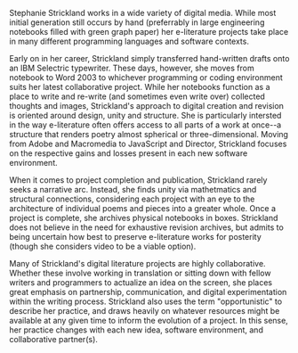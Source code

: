 Stephanie Strickland works in a wide variety of digital media. While most initial generation still occurs by hand (preferrably in large engineering notebooks filled with green graph paper) her e-literature projects take place in many different programming languages and software contexts.

Early on in her career, Strickland simply transferred hand-written drafts onto an IBM Selectric typewriter. These days, however, she moves from notebook to Word 2003 to whichever programming or coding environment suits her latest collaborative project. While her notebooks function as a place to write and re-write (and sometimes even write over) collected thoughts and images, Strickland's approach to digital creation and revision is oriented around design, unity and structure. She is particularly intersted in the way e-literature often offers access to all parts of a work at once--a structure that renders poetry almost spherical or three-dimensional. Moving from Adobe and Macromedia to JavaScript and Director, Strickland focuses on the respective gains and losses present in each new software environment.

When it comes to project completion and publication, Strickland rarely seeks a narrative arc. Instead, she finds unity via mathetmatics and structural connections, considering each project with an eye to the architecture of individual poems and pieces into a greater whole. Once a project is complete, she archives physical notebooks in boxes. Strickland does not believe in the need for exhaustive revision archives, but admits to being uncertain how best to preserve e-literature works for posterity (though she considers video to be a viable option).

Many of Strickland's digital literature projects are highly collaborative. Whether these involve working in translation or sitting down with fellow writers and programmers to actualize an idea on the screen, she places great emphasis on partnership, communication, and digital experimentation within the writing process. Strickland also uses the term "opportunistic" to describe her practice, and draws heavily on whatever resources might be available at any given time to inform the evolution of a project. In this sense, her practice changes with each new idea, software environment, and collaborative partner(s).